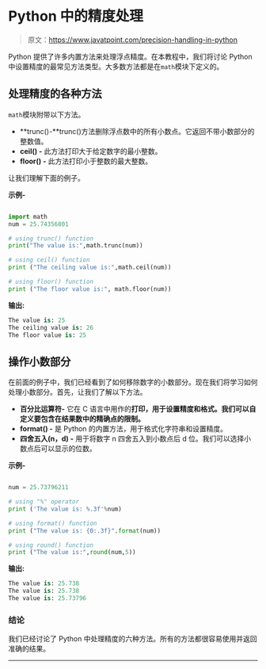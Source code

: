 # Python 中的精度处理

> 原文：<https://www.javatpoint.com/precision-handling-in-python>

Python 提供了许多内置方法来处理浮点精度。在本教程中，我们将讨论 Python 中设置精度的最常见方法类型。大多数方法都是在`math`模块下定义的。

## 处理精度的各种方法

`math`模块附带以下方法。

*   **trunc()-**trunc()方法删除浮点数中的所有小数点。它返回不带小数部分的整数值。
*   **ceil() -** 此方法打印大于给定数字的最小整数。
*   **floor() -** 此方法打印小于整数的最大整数。

让我们理解下面的例子。

**示例-**

```py

import math
num = 25.74356801

# using trunc() function
print("The value is:",math.trunc(num))

# using ceil() function
print ("The ceiling value is:",math.ceil(num)) 

# using floor() function
print ("The floor value is:", math.floor(num)) 

```

**输出:**

```py
The value is: 25
The ceiling value is: 26
The floor value is: 25

```

## 操作小数部分

在前面的例子中，我们已经看到了如何移除数字的小数部分。现在我们将学习如何处理小数部分。首先，让我们了解以下方法。

*   **百分比运算符-** 它在 C 语言中用作的**打印，用于设置精度和格式。我们可以自定义要包含在结果数中的精确点的限制。**
*   **format() -** 是 Python 的内置方法，用于格式化字符串和设置精度。
*   **四舍五入(n，d) -** 用于将数字 n 四舍五入到小数点后 d 位。我们可以选择小数点后可以显示的位数。

**示例-**

```py

num = 25.73796211

# using "%" operator
print ('The value is: %.3f'%num) 

# using format() function
print ("The value is: {0:.3f}".format(num)) 

# using round() function
print ("The value is:",round(num,5))

```

**输出:**

```py
The value is: 25.738
The value is: 25.738
The value is: 25.73796

```

### 结论

我们已经讨论了 Python 中处理精度的六种方法。所有的方法都很容易使用并返回准确的结果。

* * *